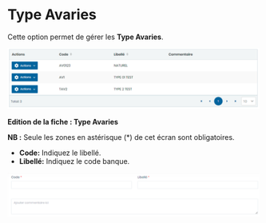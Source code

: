 # Type Avaries

Cette option permet de gérer les **Type Avaries**.

![](../../../.gitbook/assets/typeAvarie1.PNG)

**Edition de la fiche : Type Avaries**

**NB :** Seule les zones en astérisque (\*) de cet écran sont obligatoires.

* **Code:** Indiquez le libellé.
* **Libellé:** Indiquez le code banque.

![](../../../.gitbook/assets/typeAvarie2.PNG)

